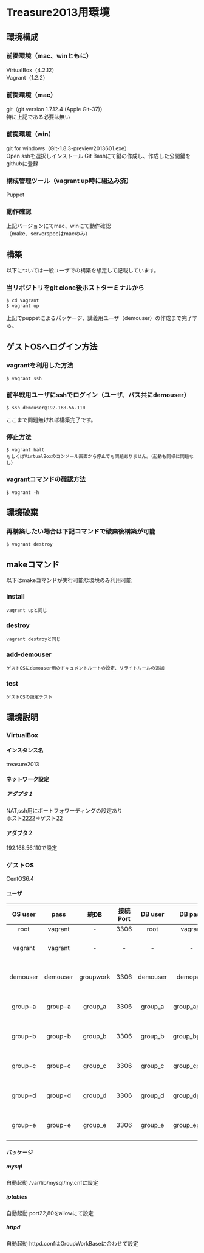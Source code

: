 Treasure2013用環境
===================================

## 環境構成
### 前提環境（mac、winともに）
VirtualBox（4.2.12）  
Vagrant（1.2.2）
### 前提環境（mac）
git（git version 1.7.12.4 (Apple Git-37)）  
特に上記である必要は無い
### 前提環境（win）
git for windows（Git-1.8.3-preview2013601.exe）  
Open sshを選択しインストール
Git Bashにて鍵の作成し、作成した公開鍵をgithubに登録  

### 構成管理ツール（vagrant up時に組込み済）
Puppet

### 動作確認
上記バージョンにてmac、winにて動作確認  
（make、serverspecはmacのみ）

## 構築
以下については一般ユーザでの構築を想定して記載しています。
### 当リポジトリをgit clone後ホストターミナルから
    $ cd Vagrant   
    $ vagrant up  
上記でpuppetによるパッケージ、講義用ユーザ（demouser）の作成まで完了する。
## ゲストOSへログイン方法
### vagrantを利用した方法
    $ vagrant ssh
### 前半戦用ユーザにsshでログイン（ユーザ、パス共にdemouser）
    $ ssh demouser@192.168.56.110
ここまで問題無ければ構築完了です。
### 停止方法
    $ vagrant halt
    もしくはVirtualBoxのコンソール画面から停止でも問題ありません。（起動も同様に問題なし）
### vagrantコマンドの確認方法
    $ vagrant -h

## 環境破棄
### 再構築したい場合は下記コマンドで破棄後構築が可能
    $ vagrant destroy  
## makeコマンド
以下はmakeコマンドが実行可能な環境のみ利用可能
### install
    vagrant upと同じ
### destroy
    vagrant destroyと同じ
### add-demouser
    ゲストOSにdemouser用のドキュメントルートの設定、リライトルールの追加
### test
    ゲストOSの設定テスト
## 環境説明
### VirtualBox
#### インスタンス名
treasure2013  
#### ネットワーク設定
##### アダプタ１
NAT,ssh用にポートフォワーディングの設定あり  
ホスト2222->ゲスト22
#### アダプタ２
192.168.56.110で設定
### ゲストOS
CentOS6.4
#### ユーザ

| OS user | pass | 続DB | 接続Port |  DB user |  DB pass | 用途 |
|:-----------:|:------------:|:------------:|:------------:|:------------:|:------------:|:------------:|
| root | vagrant | - | 3306 |  root | vagrant | root |
| vagrant | vagrant | - | - | - | - | vagrant用ユーザ |
| demouser | demouser | groupwork | 3306 | demouser | demopass | 前半戦開発用ユーザ |
| group-a | group-a | group_a | 3306 | group_a | group_apass | 後半戦開発用ユーザ |
| group-b | group-b | group_b | 3306 | group_b | group_bpass | 後半戦開発用ユーザ |
| group-c | group-c | group_c | 3306 | group_c | group_cpass | 後半戦開発用ユーザ |
| group-d | group-d | group_d | 3306 | group_d | group_dpass | 後半戦開発用ユーザ |
| group-e | group-e | group_e | 3306 | group_e | group_epass | 後半戦開発用ユーザ |

#### パッケージ   
##### mysql
自動起動
/var/lib/mysql/my.cnfに設定  
##### iptables
自動起動
port22,80をallowにて設定
##### httpd
自動起動
httpd.confはGroupWorkBaseに合わせて設定

